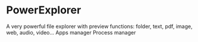 # PowerExplorer
A very powerful file explorer with preview functions: folder, text, pdf, image, web, audio, video...
Apps manager
Process manager
